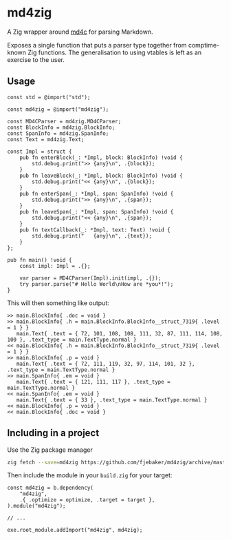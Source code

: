 # md4zig

A Zig wrapper around [md4c](https://github.com/mity/md4c) for parsing Markdown.

Exposes a single function that puts a parser type together from comptime-known Zig functions. The generalisation to using vtables is left as an exercise to the user.

## Usage

```zig
const std = @import("std");

const md4zig = @import("md4zig");

const MD4CParser = md4zig.MD4CParser;
const BlockInfo = md4zig.BlockInfo;
const SpanInfo = md4zig.SpanInfo;
const Text = md4zig.Text;

const Impl = struct {
    pub fn enterBlock(_: *Impl, block: BlockInfo) !void {
        std.debug.print(">> {any}\n", .{block});
    }
    pub fn leaveBlock(_: *Impl, block: BlockInfo) !void {
        std.debug.print("<< {any}\n", .{block});
    }
    pub fn enterSpan(_: *Impl, span: SpanInfo) !void {
        std.debug.print(">> {any}\n", .{span});
    }
    pub fn leaveSpan(_: *Impl, span: SpanInfo) !void {
        std.debug.print("<< {any}\n", .{span});
    }
    pub fn textCallback(_: *Impl, text: Text) !void {
        std.debug.print("   {any}\n", .{text});
    }
};

pub fn main() !void {
    const impl: Impl = .{};

    var parser = MD4CParser(Impl).init(impl, .{});
    try parser.parse("# Hello World\nHow are *you*!");
}
```

This will then something like output:

```
>> main.BlockInfo{ .doc = void }
>> main.BlockInfo{ .h = main.BlockInfo.BlockInfo__struct_7319{ .level = 1 } }
   main.Text{ .text = { 72, 101, 108, 108, 111, 32, 87, 111, 114, 108, 100 }, .text_type = main.TextType.normal }
<< main.BlockInfo{ .h = main.BlockInfo.BlockInfo__struct_7319{ .level = 1 } }
>> main.BlockInfo{ .p = void }
   main.Text{ .text = { 72, 111, 119, 32, 97, 114, 101, 32 }, .text_type = main.TextType.normal }
>> main.SpanInfo{ .em = void }
   main.Text{ .text = { 121, 111, 117 }, .text_type = main.TextType.normal }
<< main.SpanInfo{ .em = void }
   main.Text{ .text = { 33 }, .text_type = main.TextType.normal }
<< main.BlockInfo{ .p = void }
<< main.BlockInfo{ .doc = void }
```

## Including in a project

Use the Zig package manager

```bash
zig fetch --save=md4zig https://github.com/fjebaker/md4zig/archive/master.tar.gz
```

Then include the module in your `build.zig` for your target:

```zig
const md4zig = b.dependency(
    "md4zig",
    .{ .optimize = optimize, .target = target },
).module("md4zig");

// ...

exe.root_module.addImport("md4zig", md4zig);
```
